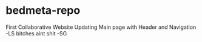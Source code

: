 # bedmeta-repo
First Collaborative Website
Updating Main page with Header and Navigation -LS
bitches aint shit -SG